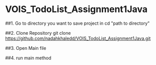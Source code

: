 # VOIS_TodoList_Assignment1Java

##1. Go to directory you want to save project in
     cd "path to directory"
     
##2. Clone Repository
    git clone https://github.com/nadahkhaledd/VOIS_TodoList_Assignment1Java.git
 
##3. Open Main file

##4. run main method

